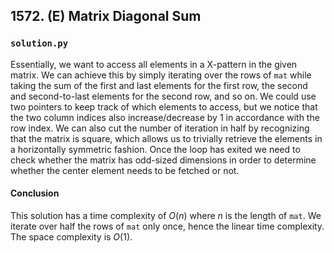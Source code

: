 ## 1572. (E) Matrix Diagonal Sum

### `solution.py`
Essentially, we want to access all elements in a X-pattern in the given matrix. We can achieve this by simply iterating over the rows of `mat` while taking the sum of the first and last elements for the first row, the second and second-to-last elements for the second row, and so on. We could use two pointers to keep track of which elements to access, but we notice that the two column indices also increase/decrease by 1 in accordance with the row index. We can also cut the number of iteration in half by recognizing that the matrix is square, which allows us to trivially retrieve the elements in a horizontally symmetric fashion. Once the loop has exited we need to check whether the matrix has odd-sized dimensions in order to determine whether the center element needs to be fetched or not.  

#### Conclusion
This solution has a time complexity of $O(n)$ where $n$ is the length of `mat`. We iterate over half the rows of `mat` only once, hence the linear time complexity. The space complexity is $O(1)$.  
  

